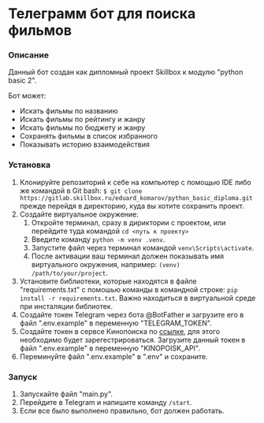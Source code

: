 # Телеграмм бот для поиска фильмов
### Описание
Данный бот создан как дипломный проект Skillbox к модулю "python basic 2".

Бот может:
- Искать фильмы по названию
- Искать фильмы по рейтингу и жанру
- Искать фильмы по бюджету и жанру
- Сохранять фильмы в список избранного
- Показывать историю взаимодействия

### Установка
1. Клонируйте репозиторий к себе на компьютер с помощью IDE либо же командой в Git bash: `$ git clone https://gitlab.skillbox.ru/eduard_komarov/python_basic_diploma.git` прежде перейдя в директорию, куда вы хотите сохранить проект.
2. Создайте виртуальное окружение:
    1. Откройте терминал, сразу в дириктории с проектом, или перейдите туда командой `cd <путь к проекту>`
    2. Введите команду `python -m venv .venv`.
    3. Запустите файл через терминал командой `venv\Scripts\activate`.
    4. После активации ваш терминал должен показывать имя виртуального окружения, например: `(venv) /path/to/your/project`.
2. Установите библиотеки, которые находятся в файле "requirements.txt" с помошью команды в командной строке: `pip install -r requirements.txt`. Важно находиться в виртуальной среде при инсталяции библиотек.
3. Создайте токен Telegram через бота @BotFather и загрузите его в файл ".env.example" в переменную "TELEGRAM_TOKEN".
4. Создайте токен в сервсе Кинопоиска по [ссылке](https://kinopoisk.dev/), для этого необходимо будет зарегестрироваться. Загрузите данный токен в файл ".env.example" в переменную "KINOPOISK_API".
5. Переминуйте файл ".env.example" в ".env" и сохраните.

### Запуск
1. Запускайте файл "main.py".
2. Перейдите в Telegram и напишите команду `/start`.
3. Если все было выполнено правильно, бот должен работать.
